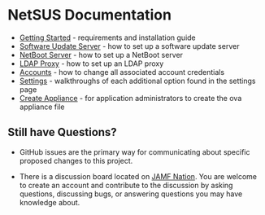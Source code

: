 # NetSUS Documentation

* [Getting Started](getting_started.md) - requirements and installation guide
* [Software Update Server](sus.md) - how to set up a software update server
* [NetBoot Server](netboot.md) - how to set up a NetBoot server
* [LDAP Proxy](ldap_proxy.md) - how to set up an LDAP proxy
* [Accounts](accounts.md) - how to change all associated account credentials
* [Settings](settings.md) - walkthroughs of each additional option found in the settings page
* [Create Appliance](../appliance/README.md) - for application administrators to create the ova appliance file

## Still have Questions?

* GitHub issues are the primary way for communicating about specific proposed changes to this project.

* There is a discussion board located on [JAMF Nation](https://www.jamf.com/jamf-nation/third-party-products/180/netboot-sus-appliance?view=discussions). You are welcome to create an account and contribute to the discussion by asking questions, discussing bugs, or answering questions you may have knowledge about.
